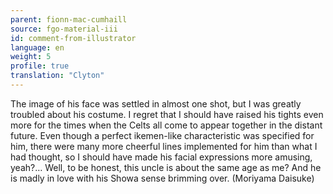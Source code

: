 ```yaml
---
parent: fionn-mac-cumhaill
source: fgo-material-iii
id: comment-from-illustrator
language: en
weight: 5
profile: true
translation: "Clyton"
---
```


The image of his face was settled in almost one shot, but I was greatly troubled about his costume. I regret that I should have raised his tights even more for the times when the Celts all come to appear together in the distant future. Even though a perfect ikemen-like characteristic was specified for him, there were many more cheerful lines implemented for him than what I had thought, so I should have made his facial expressions more amusing, yeah?… Well, to be honest, this uncle is about the same age as me? And he is madly in love with his Showa sense brimming over. (Moriyama Daisuke)
